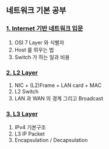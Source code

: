 ## 네트워크 기본 공부

### [1. Internet 기반 네트워크 입문](https://legday.notion.site/1-Internet-15bf9ce6f77e80f3834cf11d8b9498a4?pvs=4)
1. OSI 7 Layer 와 식별자
2. Host 를 외우는 법
3. Switch 가 하는 일과 비용

### [2. L2 Layer](https://legday.notion.site/2-L2-160f9ce6f77e8029acabf5e48a4f9ebc?pvs=4)
1. NIC + (L2)Frame + LAN card + MAC
2. L2 Switch
3. LAN 과 WAN 의 경계 그리고 Broadcast

### [3. L3 Layer](https://legday.notion.site/3-L3-176f9ce6f77e80718966f5dbc1759def?pvs=4)
1. IPv4 기본구조
2. L3 IP Packet
3. Encapsulation / Decapsulation